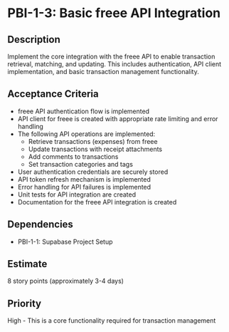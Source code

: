 # PBI-1-3: Basic freee API Integration

## Description
Implement the core integration with the freee API to enable transaction retrieval, matching, and updating. This includes authentication, API client implementation, and basic transaction management functionality.

## Acceptance Criteria
- freee API authentication flow is implemented
- API client for freee is created with appropriate rate limiting and error handling
- The following API operations are implemented:
  - Retrieve transactions (expenses) from freee
  - Update transactions with receipt attachments
  - Add comments to transactions
  - Set transaction categories and tags
- User authentication credentials are securely stored
- API token refresh mechanism is implemented
- Error handling for API failures is implemented
- Unit tests for API integration are created
- Documentation for the freee API integration is created

## Dependencies
- PBI-1-1: Supabase Project Setup

## Estimate
8 story points (approximately 3-4 days)

## Priority
High - This is a core functionality required for transaction management